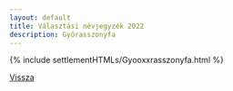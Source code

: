 ```yaml
---
layout: default
title: Választási névjegyzék 2022
description: Győrasszonyfa
---
```


{% include settlementHTMLs/Gyooxxrasszonyfa.html %}

[Vissza](./)